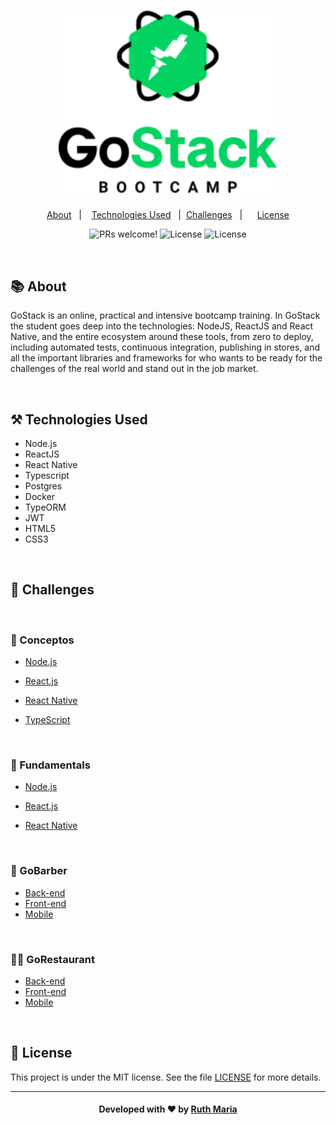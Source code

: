 <h1 align="center">
  <a href="https://github.com/csorlandi/nodejs-concepts">
    <img alt="Logo goStack" src="./assets/logo.png" width="350px" />
  </a>
</h1>


<p align="center">
  <a href="#about">About</a>&nbsp;&nbsp;&nbsp;|&nbsp;&nbsp;&nbsp;  
  <a href="#technologies">Technologies Used</a>&nbsp;&nbsp;&nbsp;|&nbsp;
  <a href="#challenges">Challenges</a>&nbsp;&nbsp;&nbsp;|&nbsp;&nbsp;&nbsp;&nbsp;&nbsp;
  <a href="#license">License</a>
</p>

<p align="center">
 <img src="https://img.shields.io/static/v1?label=PRs&message=welcome&color=04d361&labelColor=000000" alt="PRs welcome!" /> 

  <img alt="License" src="https://img.shields.io/badge/Made%20by-Ruth%20Maria-%2304D361">

  <img alt="License" src="https://img.shields.io/static/v1?label=license&message=MIT&color=04d361&labelColor=000000">
</p>


<a id="about"></a><br>

## :books: About

GoStack is an online, practical and intensive bootcamp training. In GoStack the student goes deep into the technologies: NodeJS, ReactJS and React Native, and the entire ecosystem around these tools, from zero to deploy, including automated tests, continuous integration, publishing in stores, and all the important libraries and frameworks for who wants to be ready for the challenges of the real world and stand out in the job market.

<a id="technologies"></a><br>

## ⚒️ Technologies Used

 * Node.js
 * ReactJS
 * React Native
 * Typescript
 * Postgres
 * Docker
 * TypeORM
 * JWT
 * HTML5
 * CSS3
 

<a id="challenges"></a><br>

## 🎯 Challenges

<br>

### :small_orange_diamond: Conceptos

- [Node.js](https://github.com/RuthMaria/gostack-nodeJs-concepts)

- [React.js](https://github.com/RuthMaria/gostack-reactJs-concepts) 

- [React Native](https://github.com/RuthMaria/gostack-reactNative-concepts) 

- [TypeScript](https://github.com/RuthMaria/gostack-typescript-concepts) 

<br>

### :small_orange_diamond: Fundamentals

- [Node.js](https://github.com/RuthMaria/gostack-node-fundamentals)

- [React.js](https://github.com/RuthMaria/gostack-react-fundamentals)

- [React Native](https://github.com/RuthMaria/gostack-reactNative-fundamentals)

<br>

### :bearded_person: GoBarber

* [Back-end](https://github.com/RuthMaria/GoBarber-backend) 
* [Front-end](https://github.com/RuthMaria/GoBarber-frontend) 
* [Mobile](https://github.com/RuthMaria/GoBarber-mobile) 

<br>

### :man_cook: GoRestaurant

* [Back-end](https://github.com/RuthMaria/GoRestaurant-backend) 
* [Front-end](https://github.com/RuthMaria/GoRestaurant-frontend) 
* [Mobile](https://github.com/RuthMaria/GoRestaurant-mobile) 


<a id="license"></a><br>

## :memo: License

This project is under the MIT license. See the  file [LICENSE](LICENSE.md) for more details.

---

<h4 align="center">
    Developed with ❤️ by <a href="https://www.linkedin.com/in/ruth-maria-9b256071/" target="_blank">Ruth Maria</a>
</h4>
